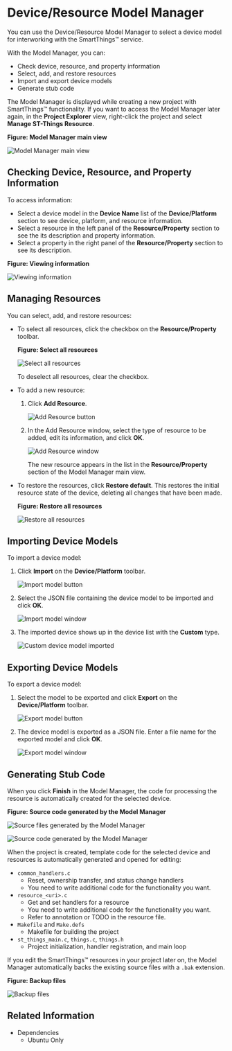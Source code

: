 # Device/Resource Model Manager

You can use the Device/Resource Model Manager to select a device model for interworking with the SmartThings&trade; service.

With the Model Manager, you can:

- Check device, resource, and property information
- Select, add, and restore resources
- Import and export device models
- Generate stub code

The Model Manager is displayed while creating a new project with SmartThings&trade; functionality. If you want to access the Model Manager later again, in the **Project Explorer** view, right-click the project and select **Manage ST-Things Resource**.

**Figure: Model Manager main view**

![Model Manager main view](media/rt_model_manager.png)

<a name="check-information"></a>
## Checking Device, Resource, and Property Information

To access information:

- Select a device model in the **Device Name** list of the **Device/Platform** section to see device, platform, and resource information.
- Select a resource in the left panel of the **Resource/Property** section to see the its description and property information.
- Select a property in the right panel of the **Resource/Property** section to see its description.

**Figure: Viewing information**

![Viewing information](media/rt_model_select_property.png)

<a name="select-resources"></a>
## Managing Resources

You can select, add, and restore resources:

- To select all resources, click the checkbox on the **Resource/Property** toolbar.

  **Figure: Select all resources**

  ![Select all resources](media/rt_model_select_all.png)

  To deselect all resources, clear the checkbox.

- To add a new resource:
  1. Click **Add Resource**.

	 ![Add Resource button](media/rt_model_add_resource.png)

  2. In the Add Resource window, select the type of resource to be added, edit its information, and click **OK**.

     ![Add Resource window](media/rt_model_add_resource_window.png)

     The new resource appears in the list in the **Resource/Property** section of the Model Manager main view.

- To restore the resources, click **Restore default**. This restores the initial resource state of the device, deleting all changes that have been made.

  **Figure: Restore all resources**

  ![Restore all resources](media/rt_model_restore_resources.png)

## Importing Device Models<a name="import-device"></a>

To import a device model:

1. Click **Import** on the **Device/Platform** toolbar.

   ![Import model button](media/rt_model_import_model.png)

2. Select the JSON file containing the device model to be imported and click **OK**.

   ![Import model window](media/rt_model_import_model_window.png)

3. The imported device shows up in the device list with the **Custom** type.

   ![Custom device model imported](media/rt_model_import_model_finished.png)


<a name="export-device"></a>
## Exporting Device Models

To export a device model:

1. Select the model to be exported and click **Export** on the **Device/Platform** toolbar.

   ![Export model button](media/rt_model_export_model.png)

2. The device model is exported as a JSON file. Enter a file name for the exported model and click **OK**.

   ![Export model window](media/rt_model_export_model_window.png)


## Generating Stub Code<a name="stub-code"></a>

When you click **Finish** in the Model Manager, the code for processing the resource is automatically created for the selected device.

**Figure: Source code generated by the Model Manager**

![Source files generated by the Model Manager](media/rt_model_code.png)

![Source code generated by the Model Manager](media/rt_model_code_opened.png)

When the project is created, template code for the selected device and resources is automatically generated and opened for editing:
- `common_handlers.c`
  - Reset, ownership transfer, and status change handlers
  - You need to write additional code for the functionality you want.
- `resource_<uri>.c`
  - Get and set handlers for a resource
  - You need to write additional code for the functionality you want.
  - Refer to annotation or TODO in the resource file.
- `Makefile` and `Make.defs`
  - Makefile for building the project
- `st_things_main.c`, `things.c`, `things.h`
  - Project initialization, handler registration, and main loop

If you edit the SmartThings&trade; resources in your project later on, the Model Manager automatically backs the existing source files with a `.bak` extension.

**Figure: Backup files**

![Backup files](media/rt_model_manage_backups.png)


## Related Information
* Dependencies
  - Ubuntu Only
